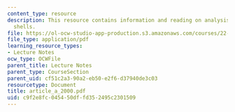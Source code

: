 ```yaml
---
content_type: resource
description: This resource contains information and reading on analysis of cylindrical
  shells.
file: https://ol-ocw-studio-app-production.s3.amazonaws.com/courses/22-314j-structural-mechanics-in-nuclear-power-technology-fall-2006/c9f2e8fc045450dffd352495c2301509_article_a_2000.pdf
file_type: application/pdf
learning_resource_types:
- Lecture Notes
ocw_type: OCWFile
parent_title: Lecture Notes
parent_type: CourseSection
parent_uid: cf51c2a3-90a2-eb50-e2f6-d37940de3c03
resourcetype: Document
title: article_a_2000.pdf
uid: c9f2e8fc-0454-50df-fd35-2495c2301509
---
```

